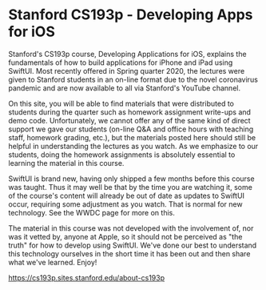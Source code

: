 # Stanford CS193p - Developing Apps for iOS

Stanford's CS193p course, Developing Applications for iOS, explains the fundamentals of how to build applications for iPhone and iPad using SwiftUI.  Most recently offered in Spring quarter 2020, the lectures were given to Stanford students in an on-line format due to the novel coronavirus pandemic and are now available to all via Stanford's YouTube channel.

On this site, you will be able to find materials that were distributed to students during the quarter such as homework assignment write-ups and demo code.  Unfortunately, we cannot offer any of the same kind of direct support we gave our students (on-line Q&A and office hours with teaching staff, homework grading, etc.), but the materials posted here should still be helpful in understanding the lectures as you watch.  As we emphasize to our students, doing the homework assignments is absolutely essential to learning the material in this course.

SwiftUI is brand new, having only shipped a few months before this course was taught.  Thus it may well be that by the time you are watching it, some of the course's content will already be out of date as updates to SwiftUI occur, requiring some adjustment as you watch.  That is normal for new technology.  See the WWDC page for more on this.

The material in this course was not developed with the involvement of, nor was it vetted by, anyone at Apple, so it should not be perceived as "the truth" for how to develop using SwiftUI.  We've done our best to understand this technology ourselves in the short time it has been out and then share what we've learned.  Enjoy!

https://cs193p.sites.stanford.edu/about-cs193p
